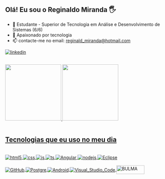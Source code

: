 ## Olá! Eu sou o Reginaldo Miranda 🖐️
- 🌱 Estudante - Superior de Tecnologia em Análise e Desenvolvimento de Sistemas (6/6)
- 🔭 Apaixonado por tecnologia
- 📫 contacte-me no email: reginald_miranda@hotmail.com
 
 
[![linkedin](	https://img.shields.io/badge/LinkedIn-0077B5?style=for-the-badge&logo=linkedin&logoColor=white)](https://www.linkedin.com/in/reginaldo-miranda)
  
<div style="display: inline_block"><br/>
<div style="display: inline_block">
  <a href="https://github.com/regi1297">
  <img height="180em" src="https://github-readme-stats.vercel.app/api?username=regi1297&show_icons=true&theme=cobalt&include_all_commits=true&count_private=true"/>
  <img height="180em" src="https://github-readme-stats.vercel.app/api/top-langs/?username=regi1297&layout=compact&langs_count=7&theme=cobalt"/>
  </div><br/>
 
## Tecnologias que eu uso no meu dia
 
<div style="display: inline_block"><br/>
<div style="display: inline_block">
  <img align="center" alt="html5" src="https://img.shields.io/badge/HTML5-E34F26?style=for-the-badge&logo=html5&logoColor=white" />
  <img align="center" alt="css" src="https://img.shields.io/badge/C%2B%2B-00599C?style=for-the-badge&logo=c%2B%2B&logoColor=white" />
  <img align="center" alt="js" src="https://img.shields.io/badge/JavaScript-F7DF1E?style=for-the-badge&logo=javascript&logoColor=black" />
  <img align="center" alt="ts" src="https://img.shields.io/badge/TypeScript-007ACC?style=for-the-badge&logo=typescript&logoColor=white" />
  <img align="center" alt="Angular" src="https://img.shields.io/badge/Angular-DD0031?style=for-the-badge&logo=angular&logoColor=white" />
  <img align="center" alt="nodejs" src="https://img.shields.io/badge/Node.js-43853D?style=for-the-badge&logo=node.js&logoColor=white" />
  <img align="center" alt="Eclipse" src="https://img.shields.io/badge/Eclipse-2C2255?style=for-the-badge&logo=eclipse&logoColor=white" />
 
 </div><br/>
 
<div style="display: inline_block">
 <img align="center" alt="GitHub" src="https://img.shields.io/badge/GitHub-100000?style=for-the-badge&logo=github&logoColor=white" />
 <img align="center" alt="Postgre" src="https://img.shields.io/badge/PostgreSQL-316192?style=for-the-badge&logo=postgresql&logoColor=white" />
 <img align="center" alt="Android" src="https://img.shields.io/badge/Android-3DDC84?style=for-the-badge&logo=android&logoColor=white" />
 <img align="center" alt="Visual_Studio_Code" src="https://img.shields.io/badge/Visual_Studio_Code-0078D4?style=for-the-badge&logo=visual%20studio%20code&logoColor=white" />
 <img align="center" alt="BULMA" src="https://bulma.io/images/bulma-logo.png"  width="90" height="28">
</div><br/>
